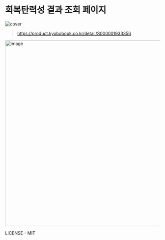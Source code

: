 # 회복탄력성 결과 조회 페이지

![cover](https://user-images.githubusercontent.com/23524849/212485779-160e9b12-cc49-4555-ad56-56df6e3d1dcc.png)

> https://product.kyobobook.co.kr/detail/S000001933356

<img width="607" alt="image" src="https://user-images.githubusercontent.com/23524849/212504592-1e2d614f-7f7c-4fa8-9406-acd2e3508fc1.png">

LICENSE - MIT
